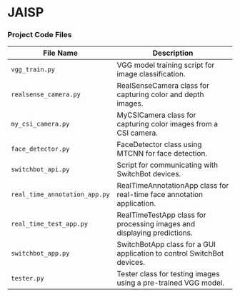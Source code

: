 # JAISP

### Project Code Files

| File Name                  | Description                               |
|----------------------------|-------------------------------------------|
| `vgg_train.py`             | VGG model training script for image classification. |
| `realsense_camera.py`      | RealSenseCamera class for capturing color and depth images. |
| `my_csi_camera.py`         | MyCSICamera class for capturing color images from a CSI camera. |
| `face_detector.py`         | FaceDetector class using MTCNN for face detection. |
| `switchbot_api.py`         | Script for communicating with SwitchBot devices. |
| `real_time_annotation_app.py` | RealTimeAnnotationApp class for real-time face annotation application. |
| `real_time_test_app.py`    | RealTimeTestApp class for processing images and displaying predictions. |
| `switchbot_app.py`         | SwitchBotApp class for a GUI application to control SwitchBot devices. |
| `tester.py`                | Tester class for testing images using a pre-trained VGG model. |
